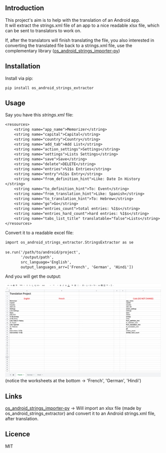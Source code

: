 Introduction
------------
This project's aim is to help with the translation of an Android app.  
It will extract the strings.xml file of an app to a nice readable xlsx file, which can be sent to translators to work on.  

If, after the translators will finish translating the file, you also interested in converting the translated file back to a strings.xml file,
use the complementary library ([os_android_strings_importer-py](https://github.com/osfunapps/os_android_strings_importer-py)) 


## Installation
Install via pip:

    pip install os_android_strings_extractor

## Usage       
    
Say you have this *strings.xml* file:
    
    <resources>
        <string name="app_name">Memorizer</string>
        <string name="capital">Capital</string>
        <string name="country">Country</string>
        <string name="add_tab">Add List</string>
        <string name="action_settings">Settings</string>
        <string name="settings">Lists Settings</string>
        <string name="save">Save</string>
        <string name="delete">DELETE</string>
        <string name="entries">%1$s Entries</string>
        <string name="entry">%1$s Entry</string>
        <string name="from_definition_hint">Like: Date In History </string>
        <string name="to_definition_hint">To: Event</string>
        <string name="from_translation_hint">Like: Spanish</string>
        <string name="to_translation_hint">To: Hebrew</string>
        <string name="go">Go</string>
        <string name="entries_count">total entries: %1$s</string>
        <string name="entries_hard_count">hard entries: %1$s</string>
        <string name="tabs_list_title" translatable="false">Lists</string>
    </resources>
    
Convert it to a readable excel file:

    import os_android_strings_extractor.StringsExtractor as se
    
    se.run('/path/to/android/project',
           '/output/path',
           src_language='English',
           output_languages_arr=['French', 'German', 'Hindi'])
  
And you will get the output:

![Alt text](os_android_strings_extractor/example_img.png?raw=true "Title")
(notice the worksheets at the bottom -> 'French', 'German', 'Hindi')

    
## Links
[os_android_strings_importer-py](https://github.com/osfunapps/os_android_strings_importer-py) -> Will import an xlsx file (made by os_android_strings_extractor) and convert it to an Android strings.xml file, after translation.


## Licence
MIT